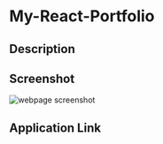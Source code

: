 # My-React-Portfolio

## Description


## Screenshot
![webpage screenshot](./src/assets/images/webpage-screenshot.png)

## Application Link
